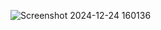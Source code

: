 ![Screenshot 2024-12-24 160136](https://github.com/user-attachments/assets/37a61f98-30e9-47b5-bfb8-6f0b9b6d65ef)
